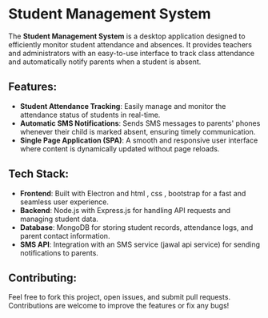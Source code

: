 # Student Management System

The **Student Management System** is a desktop application designed to efficiently monitor student attendance and absences. It provides teachers and administrators with an easy-to-use interface to track class attendance and automatically notify parents when a student is absent.

## Features:
- **Student Attendance Tracking**: Easily manage and monitor the attendance status of students in real-time.
- **Automatic SMS Notifications**: Sends SMS messages to parents' phones whenever their child is marked absent, ensuring timely communication.
- **Single Page Application (SPA)**: A smooth and responsive user interface where content is dynamically updated without page reloads.
  
## Tech Stack:
- **Frontend**: Built with Electron and html , css , bootstrap for a fast and seamless user experience.
- **Backend**: Node.js with Express.js for handling API requests and managing student data.
- **Database**: MongoDB for storing student records, attendance logs, and parent contact information.
- **SMS API**: Integration with an SMS service (jawal api service) for sending notifications to parents.



## Contributing:
Feel free to fork this project, open issues, and submit pull requests. Contributions are welcome to improve the features or fix any bugs!
